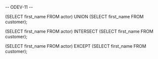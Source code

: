 -- ODEV-11 --


(SELECT first_name FROM actor)
UNION 
(SELECT first_name FROM customer);




(SELECT first_name FROM actor)
INTERSECT
(SELECT first_name FROM customer);




(SELECT first_name FROM actor)
EXCEPT
(SELECT first_name FROM customer);
